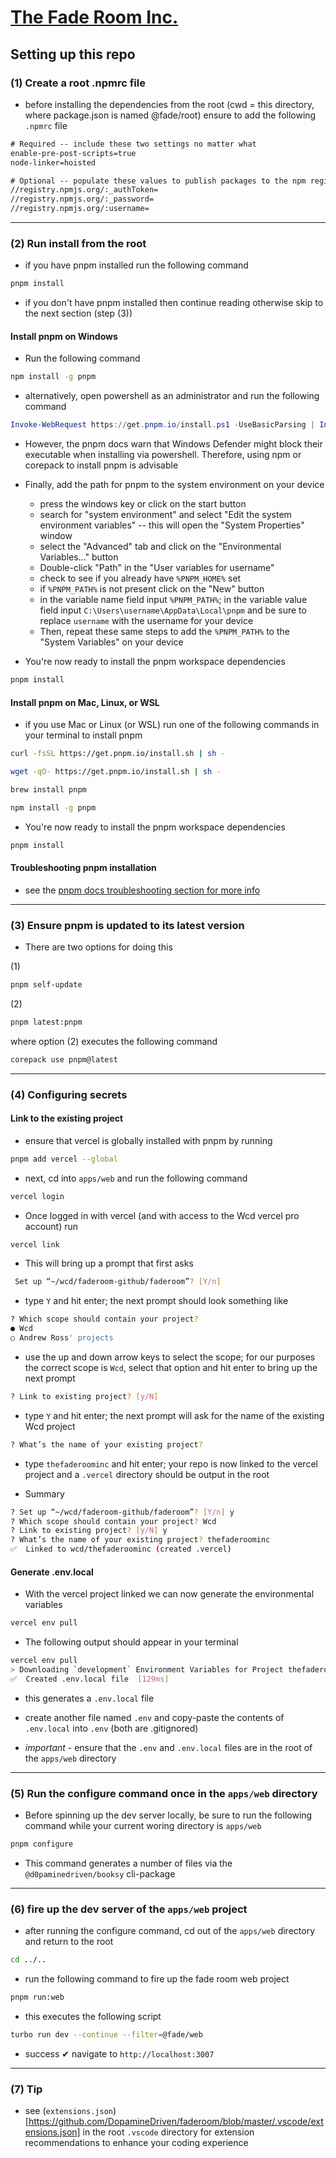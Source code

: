 # [The Fade Room Inc.](https://www.thefaderoominc.com)


## Setting up this repo 

### (1) Create a root .npmrc file 
- before installing the dependencies from the root (cwd = this directory, where package.json is named @fade/root) ensure to add the following `.npmrc` file

```txt
# Required -- include these two settings no matter what
enable-pre-post-scripts=true
node-linker=hoisted

# Optional -- populate these values to publish packages to the npm registry
//registry.npmjs.org/:_authToken=
//registry.npmjs.org/:_password=
//registry.npmjs.org/:username=
```

---

### (2) Run install from the root

- if you have pnpm installed run the following command

```bash
pnpm install
```

- if you don't have pnpm installed then continue reading otherwise skip to the next section (step (3))

#### Install pnpm on Windows

- Run the following command

```bash
npm install -g pnpm
```

- alternatively, open powershell as an administrator and run the following command

```powershell
Invoke-WebRequest https://get.pnpm.io/install.ps1 -UseBasicParsing | Invoke-Expression
```

- However, the pnpm docs warn that Windows Defender might block their executable when installing via powershell. Therefore, using npm or corepack to install pnpm is advisable

- Finally, add the path for pnpm to the system environment on your device
  - press the windows key or click on the start button
  - search for "system environment" and select "Edit the system environment variables" -- this will open the "System Properties" window
  - select the "Advanced" tab and click on the "Environmental Variables..." button
  - Double-click "Path" in the "User variables for username"
  - check to see if you already have `%PNPM_HOME%` set
  - if `%PNPM_PATH%` is not present click on the "New" button
  - in the variable name field input `%PNPM_PATH%`; in the variable value field input `C:\Users\username\AppData\Local\pnpm` and be sure to replace `username` with the username for your device
  - Then, repeat these same steps to add the `%PNPM_PATH%` to the "System Variables" on your device

- You're now ready to install the pnpm workspace dependencies 

```bash
pnpm install
```

#### Install pnpm on Mac, Linux, or WSL

- if you use Mac or Linux (or WSL) run one of the following commands in your terminal to install pnpm

```bash
curl -fsSL https://get.pnpm.io/install.sh | sh -
```

```bash
wget -qO- https://get.pnpm.io/install.sh | sh -
```

```bash
brew install pnpm
```

```bash
npm install -g pnpm
```

- You're now ready to install the pnpm workspace dependencies 

```bash
pnpm install
```

#### Troubleshooting pnpm installation

- see the [pnpm docs troubleshooting section for more info](https://pnpm.io/installation#troubleshooting)

---

### (3) Ensure pnpm is updated to its latest version
- There are two options for doing this

(1)

```bash
pnpm self-update
```

(2)

```bash
pnpm latest:pnpm
```

where option (2) executes the following command

```bash
corepack use pnpm@latest
```

---


### (4) Configuring secrets

#### Link to the existing project

- ensure that vercel is globally installed with pnpm by running

```bash
pnpm add vercel --global
```

- next, cd into `apps/web` and run the following command


```bash
vercel login
```

- Once logged in with vercel (and with access to the Wcd vercel pro account) run

```bash
vercel link
```

- This will bring up a prompt that first asks

```bash
 Set up “~/wcd/faderoom-github/faderoom”? [Y/n] 
```

- type `Y` and hit enter; the next prompt should look something like

```bash
? Which scope should contain your project? 
● Wcd 
○ Andrew Ross' projects 
```

- use the up and down arrow keys to select the scope; for our purposes the correct scope is `Wcd`, select that option and hit enter to bring up the next prompt

```bash
? Link to existing project? [y/N]
```

- type `Y` and hit enter; the next prompt will ask for the name of the existing Wcd project

```bash
? What’s the name of your existing project? 
```

- type `thefaderoominc` and hit enter; your repo is now linked to the vercel project and a `.vercel` directory should be output in the root

- Summary

```bash
? Set up “~/wcd/faderoom-github/faderoom”? [Y/n] y
? Which scope should contain your project? Wcd
? Link to existing project? [y/N] y
? What’s the name of your existing project? thefaderoominc
✅  Linked to wcd/thefaderoominc (created .vercel)
```

#### Generate .env.local

- With the vercel project linked we can now generate the environmental variables

```bash
vercel env pull
```

- The following output should appear in your terminal

```bash
vercel env pull
> Downloading `development` Environment Variables for Project thefaderoominc
✅  Created .env.local file  [129ms]
```

- this generates a `.env.local` file

- create another file named `.env` and copy-paste the contents of `.env.local` into `.env` (both are .gitignored)

- _important_ - ensure that the `.env` and `.env.local` files are in the root of the `apps/web` directory


---

### (5) Run the configure command once in the `apps/web` directory

- Before spinning up the dev server locally, be sure to run the following command while your current woring directory is `apps/web`

```bash
pnpm configure
```

- This command generates a number of files via the `@d0paminedriven/booksy` cli-package


---


### (6) fire up the dev server of the `apps/web` project

- after running the configure command, cd out of the `apps/web` directory and return to the root

```bash
cd ../..
```

- run the following command to fire up the fade room web project

```bash
pnpm run:web
```

- this executes the following script

```bash
turbo run dev --continue --filter=@fade/web
```

- success ✔ navigate to `http://localhost:3007`


---


### (7) Tip

- see (`extensions.json`)[https://github.com/DopamineDriven/faderoom/blob/master/.vscode/extensions.json] in the root `.vscode` directory for extension recommendations to enhance your coding experience
